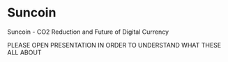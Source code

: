 # Suncoin
 Suncoin - CO2 Reduction and Future of Digital Currency

PLEASE OPEN PRESENTATION IN ORDER TO UNDERSTAND WHAT THESE ALL ABOUT
